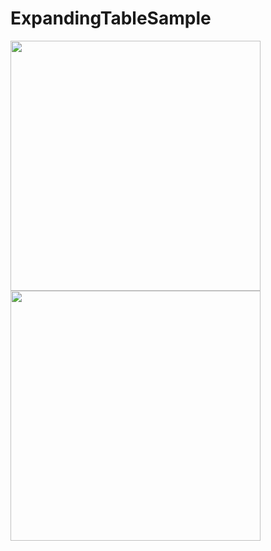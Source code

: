 # ExpandingTableSample

<img src="https://user-images.githubusercontent.com/6063541/54683547-41d08a00-4b55-11e9-8cdb-d6c8077361c7.png" width="400"> 

<img src="https://user-images.githubusercontent.com/6063541/54683555-45641100-4b55-11e9-841e-5aeff2eb4d9f.png" width="400"> 

